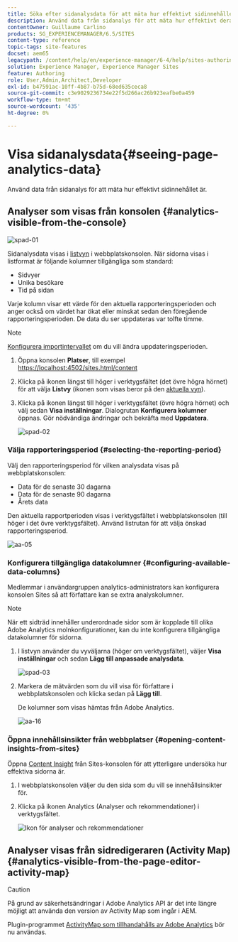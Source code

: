 ```yaml
---
title: Söka efter sidanalysdata för att mäta hur effektivt sidinnehållet är
description: Använd data från sidanalys för att mäta hur effektivt deras sidinnehåll är
contentOwner: Guillaume Carlino
products: SG_EXPERIENCEMANAGER/6.5/SITES
content-type: reference
topic-tags: site-features
docset: aem65
legacypath: /content/help/en/experience-manager/6-4/help/sites-authoring/pa-using.html
solution: Experience Manager, Experience Manager Sites
feature: Authoring
role: User,Admin,Architect,Developer
exl-id: b47591ac-10ff-4b87-b75d-68ed635ceca8
source-git-commit: c3e9029236734e22f5d266ac26b923eafbe0a459
workflow-type: tm+mt
source-wordcount: '435'
ht-degree: 0%

---
```


# Visa sidanalysdata{#seeing-page-analytics-data}

Använd data från sidanalys för att mäta hur effektivt sidinnehållet är.

## Analyser som visas från konsolen {#analytics-visible-from-the-console}

![spad-01](assets/spad-01.png)

Sidanalysdata visas i [listvyn](/help/sites-authoring/basic-handling.md#list-view) i webbplatskonsolen. När sidorna visas i listformat är följande kolumner tillgängliga som standard:

* Sidvyer
* Unika besökare
* Tid på sidan

Varje kolumn visar ett värde för den aktuella rapporteringsperioden och anger också om värdet har ökat eller minskat sedan den föregående rapporteringsperioden. De data du ser uppdateras var tolfte timme.

>[!NOTE]
>
>[Konfigurera importintervallet](/help/sites-administering/adobeanalytics-connect.md#configuring-the-import-interval) om du vill ändra uppdateringsperioden.

1. Öppna konsolen **Platser**, till exempel [https://localhost:4502/sites.html/content](https://localhost:4502/sites.html/content)
1. Klicka på ikonen längst till höger i verktygsfältet (det övre högra hörnet) för att välja **Listvy** (ikonen som visas beror på den [aktuella vyn](/help/sites-authoring/basic-handling.md#viewing-and-selecting-resources)).

1. Klicka på ikonen längst till höger i verktygsfältet (övre högra hörnet) och välj sedan **Visa inställningar**. Dialogrutan **Konfigurera kolumner** öppnas. Gör nödvändiga ändringar och bekräfta med **Uppdatera**.

   ![spad-02](assets/spad-02.png)

### Välja rapporteringsperiod {#selecting-the-reporting-period}

Välj den rapporteringsperiod för vilken analysdata visas på webbplatskonsolen:

* Data för de senaste 30 dagarna
* Data för de senaste 90 dagarna
* Årets data

Den aktuella rapportperioden visas i verktygsfältet i webbplatskonsolen (till höger i det övre verktygsfältet). Använd listrutan för att välja önskad rapporteringsperiod.

![aa-05](assets/aa-05.png)

### Konfigurera tillgängliga datakolumner {#configuring-available-data-columns}

Medlemmar i användargruppen analytics-administrators kan konfigurera konsolen Sites så att författare kan se extra analyskolumner.

>[!NOTE]
>
>När ett sidträd innehåller underordnade sidor som är kopplade till olika Adobe Analytics molnkonfigurationer, kan du inte konfigurera tillgängliga datakolumner för sidorna.

1. I listvyn använder du vyväljarna (höger om verktygsfältet), väljer **Visa inställningar** och sedan **Lägg till anpassade analysdata**.

   ![spad-03](assets/spad-03.png)

1. Markera de mätvärden som du vill visa för författare i webbplatskonsolen och klicka sedan på **Lägg till**.

   De kolumner som visas hämtas från Adobe Analytics.

   ![aa-16](assets/aa-16.png)

### Öppna innehållsinsikter från webbplatser {#opening-content-insights-from-sites}

Öppna [Content Insight](/help/sites-authoring/content-insights.md) från Sites-konsolen för att ytterligare undersöka hur effektiva sidorna är.

1. I webbplatskonsolen väljer du den sida som du vill se innehållsinsikter för.
1. Klicka på ikonen Analytics (Analyser och rekommendationer) i verktygsfältet.

   ![Ikon för analyser och rekommendationer](do-not-localize/chlimage_1-14.png)

## Analyser visas från sidredigeraren (Activity Map) {#analytics-visible-from-the-page-editor-activity-map}

>[!CAUTION]
>
>På grund av säkerhetsändringar i Adobe Analytics API är det inte längre möjligt att använda den version av Activity Map som ingår i AEM.
>
>Plugin-programmet [ActivityMap som tillhandahålls av Adobe Analytics](https://experienceleague.adobe.com/docs/analytics/analyze/activity-map/getting-started/get-started-users/activitymap-install.html) bör nu användas.
